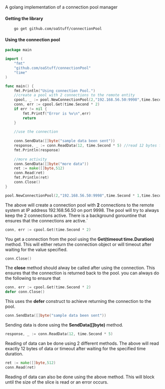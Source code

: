 A golang implementation of a connection pool manager

#### Getting the library
```
    go get github.com/oaStuff/connectionPool
```

#### Using the connection pool

```go
package main

import (
	"fmt"
	"github.com/oaStuff/connectionPool"
	"time"
)

func main() {
	fmt.Println("Using connection Pool.")
	//create a pool with 2 connections to the remote entity
	cpool, _ := pool.NewConnectionPool(2,"192.168.56.50:9998",time.Second * 1,time.Second * 1,nil)
	conn, err := cpool.Get(time.Second * 2)
	if err != nil {
		fmt.Printf("Error is %v\n",err)
		return
	}
	
	//use the connection
	
	conn.SendData([]byte("sample data been sent"))
	response, _ := conn.ReadData(12, time.Second * 5) //read 12 bytes from network
	fmt.Println(response)
	
	//more activity
	conn.SendData([]byte("more data"))
	ret := make([]byte,512)
	conn.Read(ret)
	fmt.Println(ret)
	conn.Close()
}
```

```go
pool.NewConnectionPool(2,"192.168.56.50:9998",time.Second * 1,time.Second * 1,nil)
```
The above will create a connection pool with **2** connections to the remote system
at IP address 192.168.56.50 on port 9998. The pool will try to always keep the 
2 connections active. There is a background gorountine that ensures that the
connections are active.`

```go
conn, err := cpool.Get(time.Second * 2)
````
You get a connection from the pool using the **Get(timeout time.Duration)** method.
This will either return the connection object or will timeout after waiting for
the value specified.

```go
conn.Close()
````
The **close** method should alway be called after using the connection.
This ensures that the connection is returned back to the pool.
you can always do the following to ensure that

```go
conn, err := cpool.Get(time.Second * 2)
defer conn.Close()
````
This uses the **defer** construct to achieve returning the connection to the pool.
```go
conn.SendData([]byte("sample data been sent"))
```
Sending data is done using the **SendData([]byte)** method.

```go
response, _ := conn.ReadData(12, time.Second * 5)
````
Reading of data can be done using 2 different methods. The above will read 
exactly 12 bytes of data or timeout after waiting for the specified time duration.

```go
ret := make([]byte,512)
conn.Read(ret)
````
Reading of data can also be done using the above method. This will block until
the size of the slice is read or an error occurs.